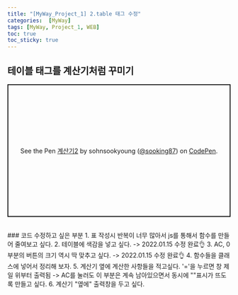 ```yaml
---
title: "[MyWay_Project_1] 2.table 태그 수정"
categories:  [MyWay]
tags: [MyWay, Project_1, WEB]
toc: true
toc_sticky: true
---
```


## 테이블 태그를 계산기처럼 꾸미기
<p class="codepen" data-height="300" data-default-tab="html,result" data-slug-hash="YzrBPgq" data-user="sooking87" style="height: 300px; box-sizing: border-box; display: flex; align-items: center; justify-content: center; border: 2px solid; margin: 1em 0; padding: 1em;">
  <span>See the Pen <a href="https://codepen.io/sooking87/pen/YzrBPgq">
  계산기2</a> by sohnsookyoung (<a href="https://codepen.io/sooking87">@sooking87</a>)
  on <a href="https://codepen.io">CodePen</a>.</span>
</p>
<script async src="https://cpwebassets.codepen.io/assets/embed/ei.js"></script><br>
### 코드 수정하고 싶은 부분
1. 표 작성시 반복이 너무 많아서 js를 통해서 함수를 만들어 줄여보고 싶다.
2. 테이블에 색감을 넣고 싶다. -> 2022.01.15 수정 완료👌
3. AC, 0부분의 버튼의 크기 역시 딱 맞추고 싶다. -> 2022.01.15 수정 완료👌
4. 함수들을 클래스에 넣어서 정리해 보자.
5. 계산기 옆에 계산한 사항들을 적고싶다. '='을 누르면 창 제일 위부터 출력됨 -> AC를 눌러도 이 부분은 계속 남아있으면서 동시에 "<reset>"표시가 뜨도록 만들고 싶다.
6. 계산기 "옆에" 출력창을 두고 싶다.
